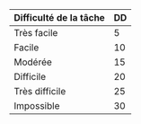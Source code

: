 | **Difficulté de la tâche** | **DD** |
|----------------------------|--------|
|               Très facile  |      5 |
|                    Facile  |     10 |
|                   Modérée  |     15 |
|                 Difficile  |     20 |
|            Très difficile  |     25 |
|                Impossible  |     30 |
